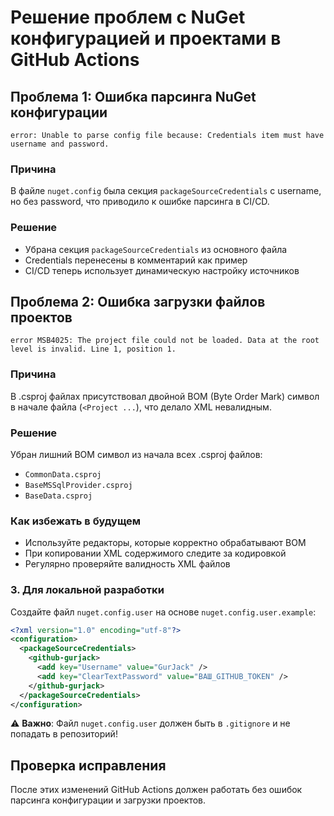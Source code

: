 # Решение проблем с NuGet конфигурацией и проектами в GitHub Actions

## Проблема 1: Ошибка парсинга NuGet конфигурации
```
error: Unable to parse config file because: Credentials item must have username and password.
```

### Причина
В файле `nuget.config` была секция `packageSourceCredentials` с username, но без password, что приводило к ошибке парсинга в CI/CD.

### Решение
- Убрана секция `packageSourceCredentials` из основного файла
- Credentials перенесены в комментарий как пример
- CI/CD теперь использует динамическую настройку источников

## Проблема 2: Ошибка загрузки файлов проектов
```
error MSB4025: The project file could not be loaded. Data at the root level is invalid. Line 1, position 1.
```

### Причина
В .csproj файлах присутствовал двойной BOM (Byte Order Mark) символ в начале файла (`﻿﻿<Project ...`), что делало XML невалидным.

### Решение
Убран лишний BOM символ из начала всех .csproj файлов:
- `CommonData.csproj`
- `BaseMSSqlProvider.csproj`
- `BaseData.csproj`

### Как избежать в будущем
- Используйте редакторы, которые корректно обрабатывают BOM
- При копировании XML содержимого следите за кодировкой
- Регулярно проверяйте валидность XML файлов

### 3. Для локальной разработки
Создайте файл `nuget.config.user` на основе `nuget.config.user.example`:

```xml
<?xml version="1.0" encoding="utf-8"?>
<configuration>
  <packageSourceCredentials>
    <github-gurjack>
      <add key="Username" value="GurJack" />
      <add key="ClearTextPassword" value="ВАШ_GITHUB_TOKEN" />
    </github-gurjack>
  </packageSourceCredentials>
</configuration>
```

⚠️ **Важно**: Файл `nuget.config.user` должен быть в `.gitignore` и не попадать в репозиторий!

## Проверка исправления
После этих изменений GitHub Actions должен работать без ошибок парсинга конфигурации и загрузки проектов.
